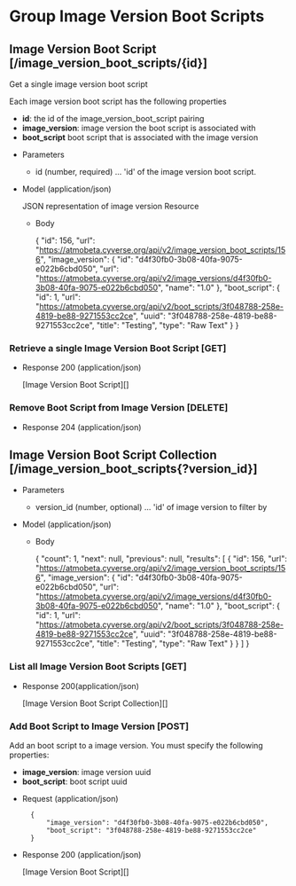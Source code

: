 # Group Image Version Boot Scripts

## Image Version Boot Script [/image_version_boot_scripts/{id}]
Get a single image version boot script

Each image version boot script has the following properties

- **id**: the id of the image_version_boot_script pairing
- **image_version**: image version the boot script is associated with
- **boot_script** boot script that is associated with the image version

+ Parameters
  + id (number, required) ... 'id' of the image version boot script.

+ Model (application/json)

    JSON representation of image version Resource

    + Body
    
        {
            "id": 156,
            "url": "https://atmobeta.cyverse.org/api/v2/image_version_boot_scripts/156",
            "image_version": {
                "id": "d4f30fb0-3b08-40fa-9075-e022b6cbd050",
                "url": "https://atmobeta.cyverse.org/api/v2/image_versions/d4f30fb0-3b08-40fa-9075-e022b6cbd050",
                "name": "1.0"
            },
            "boot_script": {
                "id": 1,
                "url": "https://atmobeta.cyverse.org/api/v2/boot_scripts/3f048788-258e-4819-be88-9271553cc2ce",
                "uuid": "3f048788-258e-4819-be88-9271553cc2ce",
                "title": "Testing",
                "type": "Raw Text"
            }
        }

### Retrieve a single Image Version Boot Script [GET]

+ Response 200 (application/json)

    [Image Version Boot Script][]

### Remove Boot Script from Image Version [DELETE]

  + Response 204 (application/json)

## Image Version Boot Script Collection [/image_version_boot_scripts{?version_id}]

+ Parameters
  + version_id (number, optional) ... 'id' of image version to filter by

+ Model (application/json)

    + Body

        {
            "count": 1,
            "next": null,
            "previous": null,
            "results": [
                {
                    "id": 156,
                    "url": "https://atmobeta.cyverse.org/api/v2/image_version_boot_scripts/156",
                    "image_version": {
                        "id": "d4f30fb0-3b08-40fa-9075-e022b6cbd050",
                        "url": "https://atmobeta.cyverse.org/api/v2/image_versions/d4f30fb0-3b08-40fa-9075-e022b6cbd050",
                        "name": "1.0"
                    },
                    "boot_script": {
                        "id": 1,
                        "url": "https://atmobeta.cyverse.org/api/v2/boot_scripts/3f048788-258e-4819-be88-9271553cc2ce",
                        "uuid": "3f048788-258e-4819-be88-9271553cc2ce",
                        "title": "Testing",
                        "type": "Raw Text"
                    }
                }
            ]
        }

### List all Image Version Boot Scripts [GET]

+ Response 200(application/json)

    [Image Version Boot Script Collection][]


### Add Boot Script to Image Version [POST]
Add an boot script to a image version. You must specify the following properties:
- **image_version**: image version uuid
- **boot_script**: boot script uuid

+ Request (application/json)

        {
            "image_version": "d4f30fb0-3b08-40fa-9075-e022b6cbd050",
            "boot_script": "3f048788-258e-4819-be88-9271553cc2ce"
        }

+ Response 200 (application/json)

    [Image Version Boot Script][]
